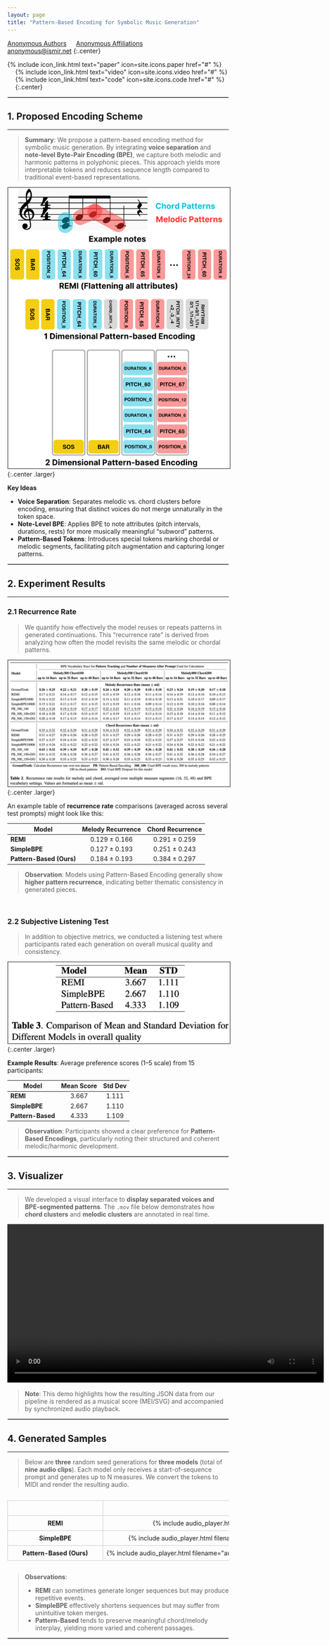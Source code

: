 ```yaml
---
layout: page
title: "Pattern-Based Encoding for Symbolic Music Generation"
---
```


<style>
.audio-table {
    display: block;
    overflow-x: auto;
    white-space: nowrap;
}

.audio-table table {
    width: auto;
    min-width: 150px; /* Adjust based on your needs */
}

.audio-table td, .audio-table th {
    min-width: 200px; /* Adjust based on the size of your audio players */
    border: 1px solid #ccc;
    text-align: center;
    padding: 8px;
}

.audio-table audio {
    width: 100%; /* Make audio player responsive within the cell */
    min-width: 250px; /* Adjust based on your needs */
}
</style>

[Anonymous Authors](#) &emsp;
[Anonymous Affiliations](#) &emsp;
<br>
anonymous@ismir.net
{:.center}

{% include icon_link.html text="paper" icon=site.icons.paper href="#" %} &emsp;
{% include icon_link.html text="video" icon=site.icons.video href="#" %} &emsp;
{% include icon_link.html text="code" icon=site.icons.code href="#" %} &emsp;
{:.center}

<hr style="border: double 1.35px silver;">

## 1. Proposed Encoding Scheme
---
> **Summary**: We propose a pattern-based encoding method for symbolic music generation. By integrating **voice separation** and **note-level Byte-Pair Encoding (BPE)**, we capture both melodic and harmonic patterns in polyphonic pieces. This approach yields more interpretable tokens and reduces sequence length compared to traditional event-based representations.

<img src="img/01_Encoding.png" style="border: 2px solid grey">
{:.center .larger}

**Key Ideas**  
- **Voice Separation**: Separates melodic vs. chord clusters before encoding, ensuring that distinct voices do not merge unnaturally in the token space.  
- **Note-Level BPE**: Applies BPE to note attributes (pitch intervals, durations, rests) for more musically meaningful “subword” patterns.  
- **Pattern-Based Tokens**: Introduces special tokens marking chordal or melodic segments, facilitating pitch augmentation and capturing longer patterns.

<hr style="border: double 1.35px silver;">

## 2. Experiment Results
---

### 2.1 Recurrence Rate
> We quantify how effectively the model reuses or repeats patterns in generated continuations. This “recurrence rate” is derived from analyzing how often the model revisits the same melodic or chordal patterns.

<img src="tables/02_Experiment_Results_Recurrence_Rate.png" style="border: 2px solid grey">
{:.center .larger}

An example table of **recurrence rate** comparisons (averaged across several test prompts) might look like this:

| Model                   | Melody Recurrence | Chord Recurrence |
|-------------------------|:-----------------:|:----------------:|
| **REMI**                | 0.129 ± 0.166     | 0.291 ± 0.259    |
| **SimpleBPE**           | 0.127 ± 0.193     | 0.251 ± 0.243    |
| **Pattern-Based (Ours)**| 0.184 ± 0.193     | 0.384 ± 0.297    |

> **Observation**: Models using Pattern-Based Encoding generally show **higher pattern recurrence**, indicating better thematic consistency in generated pieces.

<br>

### 2.2 Subjective Listening Test
> In addition to objective metrics, we conducted a listening test where participants rated each generation on overall musical quality and consistency.

<img src="tables/02_Experiment_Results_Subjective_Listening.png" style="border: 2px solid grey">
{:.center .larger}

**Example Results**: Average preference scores (1–5 scale) from 15 participants:

| Model             | Mean Score | Std Dev  |
|-------------------|:----------:|:--------:|
| **REMI**          | 3.667      | 1.111    |
| **SimpleBPE**     | 2.667      | 1.110    |
| **Pattern-Based** | 4.333      | 1.109    |

> **Observation**: Participants showed a clear preference for **Pattern-Based Encodings**, particularly noting their structured and coherent melodic/harmonic development.

<hr style="border: double 1.35px silver;">

## 3. Visualizer
---
> We developed a visual interface to **display separated voices and BPE-segmented patterns**. The `.mov` file below demonstrates how **chord clusters** and **melodic clusters** are annotated in real time.

<video width="720" controls>
  <source src="video/Visualizer_Demo.mov" type="video/quicktime">
</video>

> **Note**: This demo highlights how the resulting JSON data from our pipeline is rendered as a musical score (MEI/SVG) and accompanied by synchronized audio playback.

<hr style="border: double 1.35px silver;">

## 4. Generated Samples
---
> Below are **three** random seed generations for **three models** (total of **nine audio clips**). Each model only receives a start-of-sequence prompt and generates up to N measures. We convert the tokens to MIDI and render the resulting audio.

<div class="audio-table" markdown="block">

|                        | **Sample #1**                                    | **Sample #2**                                    | **Sample #3**                                    |
|------------------------|:------------------------------------------------:|:------------------------------------------------:|:------------------------------------------------:|
| **REMI**               | {% include audio_player.html filename="audio/Listening/REMI/Prompt3_REMI.mp3" %}        | {% include audio_player.html filename="audio/Listening/REMI/Prompt2_REMI.mp3" %}        | {% include audio_player.html filename="audio/Listening/REMI/Prompt2_REMI.mp3" %}        |
| **SimpleBPE**          | {% include audio_player.html filename="audio/Listening/SimpleBPE3000/Prompt1_SimpleBPE.mp3" %}   | {% include audio_player.html filename="audio/Listening/SimpleBPE3000/Prompt2_SimpleBPE.mp3" %}   | {% include audio_player.html filename="audio/Listening/SimpleBPE3000/Prompt3_SimpleBPE.mp3" %}   |
| **Pattern-Based (Ours)** | {% include audio_player.html filename="audio/Listening/Pattern-Based_300_100_with_Dropout/Prompt1_PB.mp3" %} | {% include audio_player.html filename="audio/Listening/Pattern-Based_300_100_with_Dropout/Prompt2_PB.mp3" %} | {% include audio_player.html filename="audio/Listening/Pattern-Based_300_100_with_Dropout/Prompt3_PB.mp3" %} |

</div>

> **Observations**:  
> - **REMI** can sometimes generate longer sequences but may produce repetitive events.  
> - **SimpleBPE** effectively shortens sequences but may suffer from unintuitive token merges.  
> - **Pattern-Based** tends to preserve meaningful chord/melody interplay, yielding more varied and coherent passages.

<hr style="border: double 1.35px silver;">

